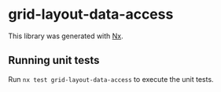 # grid-layout-data-access

This library was generated with [Nx](https://nx.dev).

## Running unit tests

Run `nx test grid-layout-data-access` to execute the unit tests.

